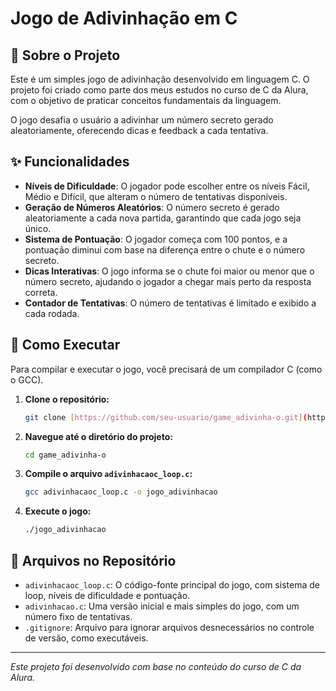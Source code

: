 # Jogo de Adivinhação em C

## 📖 Sobre o Projeto

Este é um simples jogo de adivinhação desenvolvido em linguagem C. O projeto foi criado como parte dos meus estudos no curso de C da Alura, com o objetivo de praticar conceitos fundamentais da linguagem.

O jogo desafia o usuário a adivinhar um número secreto gerado aleatoriamente, oferecendo dicas e feedback a cada tentativa.

## ✨ Funcionalidades

-   **Níveis de Dificuldade**: O jogador pode escolher entre os níveis Fácil, Médio e Difícil, que alteram o número de tentativas disponíveis.
-   **Geração de Números Aleatórios**: O número secreto é gerado aleatoriamente a cada nova partida, garantindo que cada jogo seja único.
-   **Sistema de Pontuação**: O jogador começa com 100 pontos, e a pontuação diminui com base na diferença entre o chute e o número secreto.
-   **Dicas Interativas**: O jogo informa se o chute foi maior ou menor que o número secreto, ajudando o jogador a chegar mais perto da resposta correta.
-   **Contador de Tentativas**: O número de tentativas é limitado e exibido a cada rodada.

## 🚀 Como Executar

Para compilar e executar o jogo, você precisará de um compilador C (como o GCC).

1.  **Clone o repositório:**
    ```sh
    git clone [https://github.com/seu-usuario/game_adivinha-o.git](https://github.com/seu-usuario/game_adivinha-o.git)
    ```

2.  **Navegue até o diretório do projeto:**
    ```sh
    cd game_adivinha-o
    ```

3.  **Compile o arquivo `adivinhacaoc_loop.c`:**
    ```sh
    gcc adivinhacaoc_loop.c -o jogo_adivinhacao
    ```

4.  **Execute o jogo:**
    ```sh
    ./jogo_adivinhacao
    ```

## 📂 Arquivos no Repositório

-   `adivinhacaoc_loop.c`: O código-fonte principal do jogo, com sistema de loop, níveis de dificuldade e pontuação.
-   `adivinhacao.c`: Uma versão inicial e mais simples do jogo, com um número fixo de tentativas.
-   `.gitignore`: Arquivo para ignorar arquivos desnecessários no controle de versão, como executáveis.

---

*Este projeto foi desenvolvido com base no conteúdo do curso de C da Alura.*

